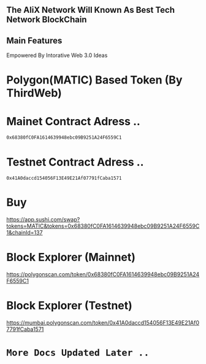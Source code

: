 ## The AliX Network Will Known As Best Tech Network BlockChain  
  
## Main Features  
  
Empowered By Intorative Web 3.0 Ideas  
  
  
# Polygon(MATIC) Based Token (By ThirdWeb)  
  
  
# Mainet Contract Adress ..  
`0x68380fC0FA1614639948ebc09B9251A24F6559C1`  
# Testnet Contract Adress ..  
`0x41A0daccd154056F13E49E21Af07791fCaba1571`  
  
# Buy  
https://app.sushi.com/swap?tokens=MATIC&tokens=0x68380fC0FA1614639948ebc09B9251A24F6559C1&chainId=137  
  
# Block Explorer (Mainnet)
https://polygonscan.com/token/0x68380fC0FA1614639948ebc09B9251A24F6559C1  
# Block Explorer (Testnet)
https://mumbai.polygonscan.com/token/0x41A0daccd154056F13E49E21Af07791fCaba1571  
  
# `More Docs Updated Later ..`  
